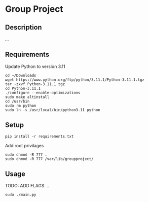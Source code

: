 # Group Project
## Description
...

## Requirements
Update Python to version 3.11
```
cd ~/Downloads
wget https://www.python.org/ftp/python/3.11.1/Python-3.11.1.tgz
tar -zxvf Python-3.11.1.tgz
cd Python-3.11.1
./configure --enable-optimizations
sudo make altinstall
cd /usr/bin
sudo rm python
sudo ln -s /usr/local/bin/python3.11 python
```
## Setup

```
pip install -r requirements.txt
```

Add root privilages
```
sudo chmod -R 777 .
sudo chmod -R 777 /var/lib/groupproject/
```

## Usage
TODO: ADD FLAGS
...
```
sudo ./main.py
```